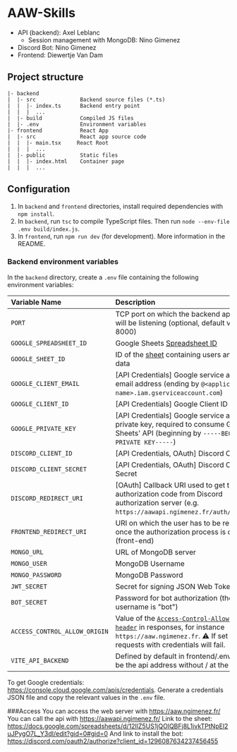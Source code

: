 # AAW-Skills

* API (backend): Axel Leblanc
    * Session management with MongoDB: Nino Gimenez
* Discord Bot: Nino Gimenez
* Frontend: Diewertje Van Dam

## Project structure

```text
|- backend
|  |- src              Backend source files (*.ts)
|  |  |- index.ts      Backend entry point
|  |  |  ...
|  |- build            Compiled JS files
|  |- .env             Environment variables
|- frontend            React App
|  |- src              React app source code
|  |  |- main.tsx     React Root
|  |  |  ...
|  |- public           Static files
|  |  |- index.html    Container page
|  |  |  ...
```

## Configuration

1. In `backend` and `frontend` directories, install required dependencies with `npm install`.
2. In `backend`, run `tsc` to compile TypeScript files. Then run `node --env-file .env build/index.js`.
3. In `frontend`, run `npm run dev` (for development). More information in the README.

### Backend environment variables

In the `backend` directory, create a `.env` file containing the following environment variables:

| Variable Name                 | Description                                                                                                                                                                                                                                             |
|:------------------------------|:--------------------------------------------------------------------------------------------------------------------------------------------------------------------------------------------------------------------------------------------------------|
| `PORT`                        | TCP port on which the backend application will be listening (optional, default value = 8000)                                                                                                                                                            |
| `GOOGLE_SPREADSHEET_ID`       | Google Sheets [Spreadsheet ID](https://developers.google.com/sheets/api/guides/concepts)                                                                                                                                                                |
| `GOOGLE_SHEET_ID`             | ID of the [sheet](https://developers.google.com/sheets/api/guides/concepts) containing users and skills data                                                                                                                                            |
| `GOOGLE_CLIENT_EMAIL`         | [API Credentials] Google service account email address (ending by `@<application name>.iam.gserviceaccount.com`)                                                                                                                                        |
| `GOOGLE_CLIENT_ID`            | [API Credentials] Google Client ID                                                                                                                                                                                                                      |
| `GOOGLE_PRIVATE_KEY`          | [API Credentials] Google service account private key, required to consume Google Sheets' API (beginning by `-----BEGIN PRIVATE KEY-----`)                                                                                                               |
| `DISCORD_CLIENT_ID`           | [API Credentials, OAuth] Discord Client ID                                                                                                                                                                                                              |
| `DISCORD_CLIENT_SECRET`       | [API Credentials, OAuth] Discord Client Secret                                                                                                                                                                                                          |
| `DISCORD_REDIRECT_URI`        | [OAuth] Callback URI used to get the authorization code from Discord authorization server (e.g. `https://aawapi.ngimenez.fr/auth/callback`)                                                                                                             |
| `FRONTEND_REDIRECT_URI`       | URI on which the user has to be redirected once the authorization process is done (front-end)                                                                                                                                                           |
| `MONGO_URL`                   | URL of MongoDB server                                                                                                                                                                                                                                   |
| `MONGO_USER`                  | MongoDB Username                                                                                                                                                                                                                                        |
| `MONGO_PASSWORD`              | MongoDB Password                                                                                                                                                                                                                                        |
| `JWT_SECRET`                  | Secret for signing JSON Web Tokens                                                                                                                                                                                                                      |
| `BOT_SECRET`                  | Password for bot authorization (the username is "bot")                                                                                                                                                                                                  |
| `ACCESS_CONTROL_ALLOW_ORIGIN` | Value of the [`Access-Control-Allow-Origin header`](https://developer.mozilla.org/en-US/docs/Web/HTTP/Headers/Access-Control-Allow-Origin) in responses, for instance `https://aaw.ngimenez.fr`. ⚠️ If set to `*`, requests with credentials will fail. |
| `VITE_API_BACKEND` | Defined by default in frontend/.env , it must be the api address without / at the end |


To get Google credentials: <https://console.cloud.google.com/apis/credentials>. Generate a credentials JSON file and copy the relevant values in the `.env` file.


###Access
You can access the web server with https://aaw.ngimenez.fr/
You can call the api with https://aawapi.ngimenez.fr/
Link to the sheet: https://docs.google.com/spreadsheets/d/12IlZ5US1jQOlQBFj8L1ivkTPtNpEl2uJPygO7L_Y3dI/edit?gid=0#gid=0
And link to install the bot: https://discord.com/oauth2/authorize?client_id=1296087634237456455
